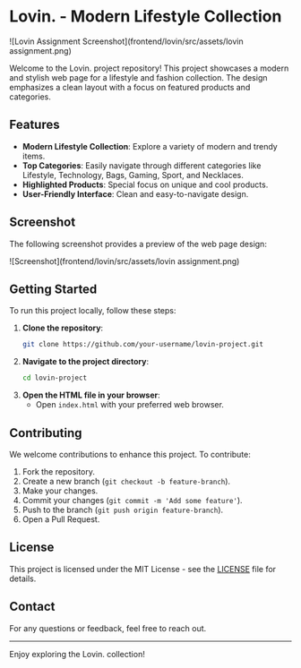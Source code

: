 # Lovin. - Modern Lifestyle Collection

![Lovin Assignment Screenshot](frontend/lovin/src/assets/lovin assignment.png)

Welcome to the Lovin. project repository! This project showcases a modern and stylish web page for a lifestyle and fashion collection. The design emphasizes a clean layout with a focus on featured products and categories.

## Features

- **Modern Lifestyle Collection**: Explore a variety of modern and trendy items.
- **Top Categories**: Easily navigate through different categories like Lifestyle, Technology, Bags, Gaming, Sport, and Necklaces.
- **Highlighted Products**: Special focus on unique and cool products.
- **User-Friendly Interface**: Clean and easy-to-navigate design.

## Screenshot

The following screenshot provides a preview of the web page design:

![Screenshot](frontend/lovin/src/assets/lovin assignment.png)

## Getting Started

To run this project locally, follow these steps:

1. **Clone the repository**:
    ```bash
    git clone https://github.com/your-username/lovin-project.git
    ```
2. **Navigate to the project directory**:
    ```bash
    cd lovin-project
    ```
3. **Open the HTML file in your browser**:
    - Open `index.html` with your preferred web browser.

## Contributing

We welcome contributions to enhance this project. To contribute:

1. Fork the repository.
2. Create a new branch (`git checkout -b feature-branch`).
3. Make your changes.
4. Commit your changes (`git commit -m 'Add some feature'`).
5. Push to the branch (`git push origin feature-branch`).
6. Open a Pull Request.

## License

This project is licensed under the MIT License - see the [LICENSE](LICENSE) file for details.

## Contact

For any questions or feedback, feel free to reach out.

---

Enjoy exploring the Lovin. collection!

